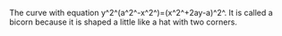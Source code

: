 The curve with equation y^2^(a^2^-x^2^)=(x^2^+2ay-a)^2^. It is called a
bicorn because it is shaped a little like a hat with two corners.

